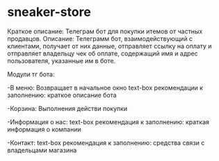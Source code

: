 # sneaker-store
Краткое описание:
Телеграм бот для покупки итемов от частных продавцов.
Описание:
Телеграмм бот, взаимодействующий с клиентами, получает от них данные, отправляет ссылку на оплату и отправляет владельцу чек об оплате, содержащий имя и адрес пользователя, указанные им в боте.

Модули тг бота:

-В меню: Возвращает в начальное окно
text-box
рекомендации к заполнению:
краткое описание бота

-Корзина:
Выполнения действи покупки

-Информация о нас:
text-box
рекомендация к заполнению:
краткая информация о компании

-Контакт:
text-box
рекомендация к заполнению:
средства связи с владельцами магазина
